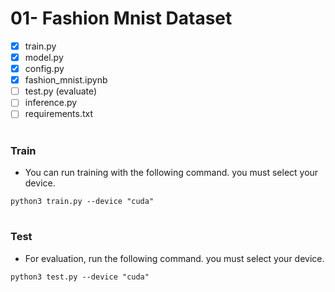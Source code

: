 # 01- Fashion Mnist Dataset

- [x] train.py
- [x] model.py
- [x] config.py
- [x] fashion_mnist.ipynb
- [ ] test.py (evaluate)
- [ ] inference.py
- [ ] requirements.txt

#

### Train

- You can run training with the following command. you must select your device.

`
python3 train.py --device "cuda"
`
#

### Test

- For evaluation, run the following command. you must select your device.

`
python3 test.py --device "cuda"
`
